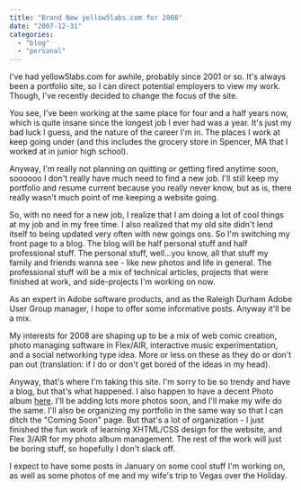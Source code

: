 ```yaml
---
title: "Brand New yellow5labs.com for 2008"
date: "2007-12-31"
categories:
  - "blog"
  - "personal"
---
```


I've had yellow5labs.com for awhile, probably since 2001 or so. It's always been a portfolio site, so I can direct potential employers to view my work. Though, I've recently decided to change the focus of the site.

You see, I've been working at the same place for four and a half years now, which is quite insane since the longest job I ever had was a year. It's just my bad luck I guess, and the nature of the career I'm in. The places I work at keep going under (and this includes the grocery store in Spencer, MA that I worked at in junior high school).

Anyway, I'm really not planning on quitting or getting fired anytime soon, soooooo I don't really have much need to find a new job. I'll still keep my portfolio and resume current because you really never know, but as is, there really wasn't much point of me keeping a website going.

So, with no need for a new job, I realize that I am doing a lot of cool things at my job and in my free time. I also realized that my old site didn't lend itself to being updated very often with new goings ons. So I'm switching my front page to a blog. The blog will be half personal stuff and half professional stuff. The personal stuff, well...you know, all that stuff my family and friends wanna see - like new photos and life in general. The professional stuff will be a mix of technical articles, projects that were finished at work, and side-projects I'm working on now.

As an expert in Adobe software products, and as the Raleigh Durham Adobe User Group manager, I hope to offer some informative posts. Anyway it'll be a mix.

My interests for 2008 are shaping up to be a mix of web comic creation, photo managing software in Flex/AIR, interactive music experimentation, and a social networking type idea. More or less on these as they do or don't pan out (translation: if I do or don't get bored of the ideas in my head).

Anyway, that's where I'm taking this site. I'm sorry to be so trendy and have a blog, but that's what happened. I also happen to have a decent Photo album [here](http://www.yellow5labs.com/photos). I'll be adding lots more photos soon, and I'll make my wife do the same. I'll also be organizing my portfolio in the same way so that I can ditch the "Coming Soon" page. But that's a lot of organization - I just finished the fun work of learning XHTML/CSS design for the website, and Flex 3/AIR for my photo album management. The rest of the work will just be boring stuff, so hopefully I don't slack off.

I expect to have some posts in January on some cool stuff I'm working on, as well as some photos of me and my wife's trip to Vegas over the Holiday.
